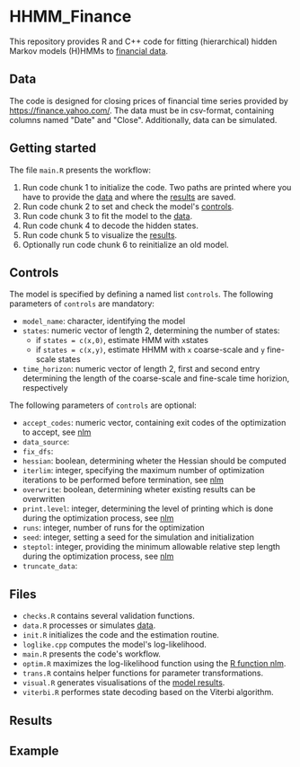 # HHMM_Finance
This repository provides R and C++ code for fitting (hierarchical) hidden Markov models (H)HMMs to [financial data](#data). 

## Data
The code is designed for closing prices of financial time series provided by https://finance.yahoo.com/. The data must be in csv-format, containing columns named "Date" and "Close". Additionally, data can be simulated.

## Getting started
The file `main.R` presents the workflow:
1. Run code chunk 1 to initialize the code. Two paths are printed where you have to provide the [data](#data) and where the [results](#results) are saved.
2. Run code chunk 2 to set and check the model's [controls](#controls).
3. Run code chunk 3 to fit the model to the [data](#data).
4. Run code chunk 4 to decode the hidden states.
5. Run code chunk 5 to visualize the [results](#results). 
6. Optionally run code chunk 6 to reinitialize an old model.

## Controls
The model is specified by defining a named list `controls`. The following parameters of `controls` are mandatory:
- `model_name`: character, identifying the model
- `states`: numeric vector of length 2, determining the number of states:
   - if `states = c(x,0)`, estimate HMM with `x`states
   - if `states = c(x,y)`, estimate HHMM with `x` coarse-scale and `y` fine-scale states
- `time_horizon`: numeric vector of length 2, first and second entry determining the length of the coarse-scale and fine-scale time horizion, respectively

The following parameters of `controls` are optional:
- `accept_codes`: numeric vector, containing exit codes of the optimization to accept, see [nlm](https://stat.ethz.ch/R-manual/R-devel/library/stats/html/nlm.html)
- `data_source`: 
- `fix_dfs`:
- `hessian`: boolean, determining wheter the Hessian should be computed
- `iterlim`: integer, specifying the maximum number of optimization iterations to be performed before termination, see [nlm](https://stat.ethz.ch/R-manual/R-devel/library/stats/html/nlm.html)
- `overwrite`: boolean, determining wheter existing results can be overwritten
- `print.level`: integer, determining the level of printing which is done during the optimization process, see [nlm](https://stat.ethz.ch/R-manual/R-devel/library/stats/html/nlm.html)
- `runs`: integer, number of runs for the optimization
- `seed`: integer, setting a seed for the simulation and initialization
- `steptol`: integer, providing the minimum allowable relative step length during the optimization process, see [nlm](https://stat.ethz.ch/R-manual/R-devel/library/stats/html/nlm.html)
- `truncate_data`: 

## Files
- `checks.R` contains several validation functions.
- `data.R` processes or simulates [data](#data).
- `init.R` initializes the code and the estimation routine.
- `loglike.cpp` computes the model's log-likelihood.
- `main.R` presents the code's workflow.
- `optim.R` maximizes the log-likelihood function using the [R function nlm](https://stat.ethz.ch/R-manual/R-devel/library/stats/html/nlm.html).
- `trans.R` contains helper functions for parameter transformations.
- `visual.R` generates visualisations of the [model results](#results).
- `viterbi.R` performes state decoding based on the Viterbi algorithm.

## Results

## Example
